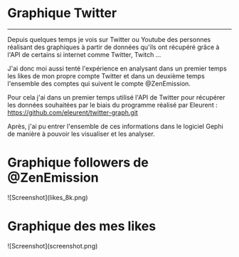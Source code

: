 # Graphique Twitter

<hr> 

Depuis quelques temps je vois sur Twitter ou Youtube des personnes réalisant des graphiques à partir de données qu'ils ont récupéré grâce à l'API de certains si internet comme Twitter, Twitch ...

J'ai donc moi aussi tenté l'expérience en analysant dans un premier temps les likes de mon propre compte Twitter et dans un deuxième temps l'ensemble des comptes qui suivent le compte @ZenEmission.

Pour cela j'ai dans un premier temps utilisé l'API de Twitter pour récupérer les données souhaitées par le biais du programme réalisé par Eleurent : https://github.com/eleurent/twitter-graph.git

Après, j'ai pu entrer l'ensemble de ces informations dans le logiciel Gephi de manière à pouvoir les visualiser et les analyser. 


<h1> Graphique followers de @ZenEmission</h1>
![Screenshot](likes_8k.png)


<br>
<h1> Graphique des mes likes</h1>
![Screenshot](screenshot.png)


